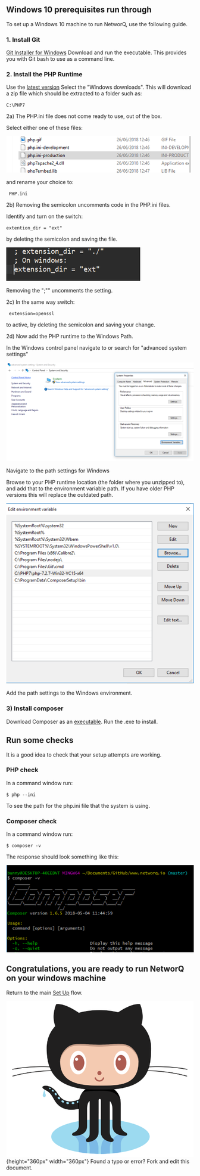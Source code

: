 
## Windows 10 prerequisites run through

To set up a Windows 10 machine to run NetworQ, use the following guide.


### 1. Install Git 

[Git Installer for Windows](https://git-scm.com/download/win) 
Download and run the executable.
This provides you with Git bash to use as a command line. 


### 2. Install the PHP Runtime

Use the [latest version](http://php.net/downloads.php)
Select the "Windows downloads".
This will download a zip file which should be extracted to a folder such as:

```
C:\PHP7

```

2a) The PHP.ini file does not come ready to use, out of the box. 

Select either one of these files:

![PHP.ini rename for Windows](/images/PHP_ini_2FilesToEdit.PNG) 

and rename your choice to:

```
 PHP.ini
```

2b) Removing the semicolon uncomments code in the PHP.ini files. 

Identify and turn on the switch:
```
extention_dir = "ext"
```
by deleting the semicolon and saving the file.

![PHP.ini edit for Windows](/images/PHP_ini_WindowsSwitch.PNG) 

Removing the ";"" uncomments the setting.


2c) In the same way switch:
```
 extension=openssl 

 ```
 to active, by deleting the semicolon and saving your change.


2d) Now add the PHP runtime to the Windows Path.

In the Windows control panel navigate to or search for "advanced system settings"

![PHP Path settings for Windows](/images/PHP_Windows_VariablesSetings.PNG) 

Navigate to the path settings for Windows

Browse to your PHP runtime location (the folder where you unzipped to), and add that to the environment variable path. If you have older PHP versions this will replace the outdated path.

![Browse your PHP Path](/images/PHP_Windows_VariablesSetings2.PNG) 

Add the path settings to the Windows environment.

### 3) Install composer

Download Composer as an [executable](https://getcomposer.org/doc/00-intro.md).
Run the .exe to install.

## Run some checks
It is a good idea to check that your setup attempts are working.

### PHP check
In a command window run:
```
$ php --ini
```

To see the path for the php.ini file that the system is using.

### Composer check

In a command window run:
```
$ composer -v

```
The response should look something like this:

![Verify Composer Install](/images/CheckYourComposerVersion.PNG) 


## Congratulations, you are ready to run NetworQ on your windows machine

Return to the main [Set Up](/getting-started.md) flow.


![Octocat](/images/Octocat.png){height="360px" width="360px"} Found a typo or error? Fork and edit this document.



